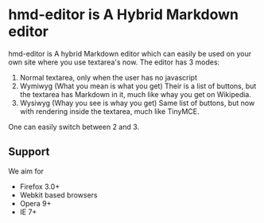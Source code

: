 hmd-editor is A Hybrid Markdown editor
=====================================

hmd-editor is A hybrid Markdown editor which can easily be used on your own site where you use textarea's now.
The editor has 3 modes:
 1. Normal textarea, only when the user has no javascript
 2. Wymiwyg (What you mean is what you get) Their is a list of buttons, but the textarea has Markdown in it, much like whay you get on Wikipedia.
 3. Wysiwyg (Whay you see is whay you get) Same list of buttons, but now with rendering inside the textarea, much like TinyMCE.

One can easily switch between 2 and 3.

Support
-----------
We aim for 
 * Firefox 3.0+ 
 * Webkit based browsers
 * Opera 9+
 * IE 7+
